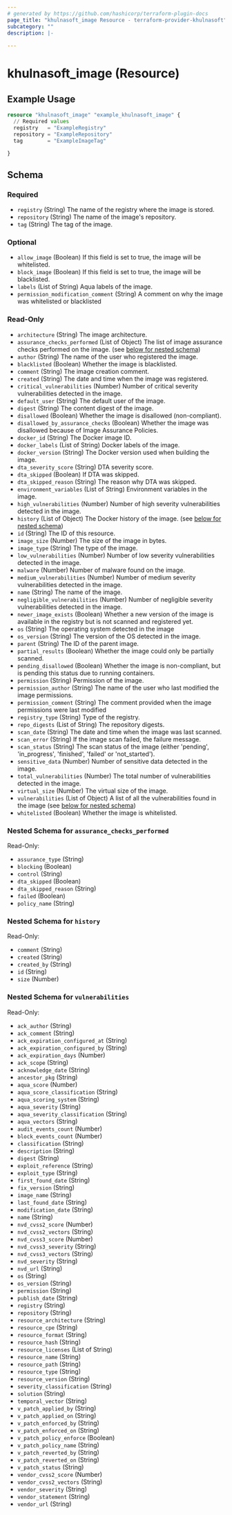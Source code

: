 ```yaml
---
# generated by https://github.com/hashicorp/terraform-plugin-docs
page_title: "khulnasoft_image Resource - terraform-provider-khulnasoft"
subcategory: ""
description: |-
  
---
```


# khulnasoft_image (Resource)



## Example Usage

```terraform
resource "khulnasoft_image" "example_khulnasoft_image" {
  // Required values
  registry   = "ExampleRegistry"
  repository = "ExampleRepository"
  tag        = "ExampleImageTag"

}
```

<!-- schema generated by tfplugindocs -->
## Schema

### Required

- `registry` (String) The name of the registry where the image is stored.
- `repository` (String) The name of the image's repository.
- `tag` (String) The tag of the image.

### Optional

- `allow_image` (Boolean) If this field is set to true, the image will be whitelisted.
- `block_image` (Boolean) If this field is set to true, the image will be blacklisted.
- `labels` (List of String) Aqua labels of the image.
- `permission_modification_comment` (String) A comment on why the image was whitelisted or blacklisted

### Read-Only

- `architecture` (String) The image architecture.
- `assurance_checks_performed` (List of Object) The list of image assurance checks performed on the image. (see [below for nested schema](#nestedatt--assurance_checks_performed))
- `author` (String) The name of the user who registered the image.
- `blacklisted` (Boolean) Whether the image is blacklisted.
- `comment` (String) The image creation comment.
- `created` (String) The date and time when the image was registered.
- `critical_vulnerabilities` (Number) Number of critical severity vulnerabilities detected in the image.
- `default_user` (String) The default user of the image.
- `digest` (String) The content digest of the image.
- `disallowed` (Boolean) Whether the image is disallowed (non-compliant).
- `disallowed_by_assurance_checks` (Boolean) Whether the image was disallowed because of Image Assurance Policies.
- `docker_id` (String) The Docker image ID.
- `docker_labels` (List of String) Docker labels of the image.
- `docker_version` (String) The Docker version used when building the image.
- `dta_severity_score` (String) DTA severity score.
- `dta_skipped` (Boolean) If DTA was skipped.
- `dta_skipped_reason` (String) The reason why DTA was skipped.
- `environment_variables` (List of String) Environment variables in the image.
- `high_vulnerabilities` (Number) Number of high severity vulnerabilities detected in the image.
- `history` (List of Object) The Docker history of the image. (see [below for nested schema](#nestedatt--history))
- `id` (String) The ID of this resource.
- `image_size` (Number) The size of the image in bytes.
- `image_type` (String) The type of the image.
- `low_vulnerabilities` (Number) Number of low severity vulnerabilities detected in the image.
- `malware` (Number) Number of malware found on the image.
- `medium_vulnerabilities` (Number) Number of medium severity vulnerabilities detected in the image.
- `name` (String) The name of the image.
- `negligible_vulnerabilities` (Number) Number of negligible severity vulnerabilities detected in the image.
- `newer_image_exists` (Boolean) Whether a new version of the image is available in the registry but is not scanned and registered yet.
- `os` (String) The operating system detected in the image
- `os_version` (String) The version of the OS detected in the image.
- `parent` (String) The ID of the parent image.
- `partial_results` (Boolean) Whether the image could only be partially scanned.
- `pending_disallowed` (Boolean) Whether the image is non-compliant, but is pending this status due to running containers.
- `permission` (String) Permission of the image.
- `permission_author` (String) The name of the user who last modified the image permissions.
- `permission_comment` (String) The comment provided when the image permissions were last modified
- `registry_type` (String) Type of the registry.
- `repo_digests` (List of String) The repository digests.
- `scan_date` (String) The date and time when the image was last scanned.
- `scan_error` (String) If the image scan failed, the failure message.
- `scan_status` (String) The scan status of the image (either 'pending', 'in_progress', 'finished', 'failed' or 'not_started').
- `sensitive_data` (Number) Number of sensitive data detected in the image.
- `total_vulnerabilities` (Number) The total number of vulnerabilities detected in the image.
- `virtual_size` (Number) The virtual size of the image.
- `vulnerabilities` (List of Object) A list of all the vulnerabilities found in the image (see [below for nested schema](#nestedatt--vulnerabilities))
- `whitelisted` (Boolean) Whether the image is whitelisted.

<a id="nestedatt--assurance_checks_performed"></a>
### Nested Schema for `assurance_checks_performed`

Read-Only:

- `assurance_type` (String)
- `blocking` (Boolean)
- `control` (String)
- `dta_skipped` (Boolean)
- `dta_skipped_reason` (String)
- `failed` (Boolean)
- `policy_name` (String)


<a id="nestedatt--history"></a>
### Nested Schema for `history`

Read-Only:

- `comment` (String)
- `created` (String)
- `created_by` (String)
- `id` (String)
- `size` (Number)


<a id="nestedatt--vulnerabilities"></a>
### Nested Schema for `vulnerabilities`

Read-Only:

- `ack_author` (String)
- `ack_comment` (String)
- `ack_expiration_configured_at` (String)
- `ack_expiration_configured_by` (String)
- `ack_expiration_days` (Number)
- `ack_scope` (String)
- `acknowledge_date` (String)
- `ancestor_pkg` (String)
- `aqua_score` (Number)
- `aqua_score_classification` (String)
- `aqua_scoring_system` (String)
- `aqua_severity` (String)
- `aqua_severity_classification` (String)
- `aqua_vectors` (String)
- `audit_events_count` (Number)
- `block_events_count` (Number)
- `classification` (String)
- `description` (String)
- `digest` (String)
- `exploit_reference` (String)
- `exploit_type` (String)
- `first_found_date` (String)
- `fix_version` (String)
- `image_name` (String)
- `last_found_date` (String)
- `modification_date` (String)
- `name` (String)
- `nvd_cvss2_score` (Number)
- `nvd_cvss2_vectors` (String)
- `nvd_cvss3_score` (Number)
- `nvd_cvss3_severity` (String)
- `nvd_cvss3_vectors` (String)
- `nvd_severity` (String)
- `nvd_url` (String)
- `os` (String)
- `os_version` (String)
- `permission` (String)
- `publish_date` (String)
- `registry` (String)
- `repository` (String)
- `resource_architecture` (String)
- `resource_cpe` (String)
- `resource_format` (String)
- `resource_hash` (String)
- `resource_licenses` (List of String)
- `resource_name` (String)
- `resource_path` (String)
- `resource_type` (String)
- `resource_version` (String)
- `severity_classification` (String)
- `solution` (String)
- `temporal_vector` (String)
- `v_patch_applied_by` (String)
- `v_patch_applied_on` (String)
- `v_patch_enforced_by` (String)
- `v_patch_enforced_on` (String)
- `v_patch_policy_enforce` (Boolean)
- `v_patch_policy_name` (String)
- `v_patch_reverted_by` (String)
- `v_patch_reverted_on` (String)
- `v_patch_status` (String)
- `vendor_cvss2_score` (Number)
- `vendor_cvss2_vectors` (String)
- `vendor_severity` (String)
- `vendor_statement` (String)
- `vendor_url` (String)

